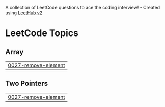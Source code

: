 A collection of LeetCode questions to ace the coding interview! - Created using [LeetHub v2](https://github.com/arunbhardwaj/LeetHub-2.0)
<!---LeetCode Topics Start-->
# LeetCode Topics
## Array
|  |
| ------- |
| [0027-remove-element](https://github.com/Janha-vi/Code-Practice/tree/master/0027-remove-element) |
## Two Pointers
|  |
| ------- |
| [0027-remove-element](https://github.com/Janha-vi/Code-Practice/tree/master/0027-remove-element) |
<!---LeetCode Topics End-->
